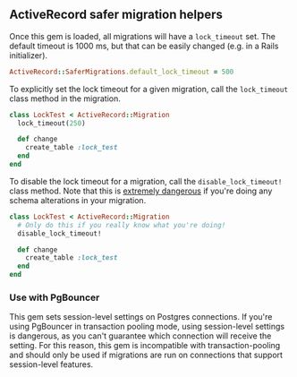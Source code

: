 ## ActiveRecord safer migration helpers

Once this gem is loaded, all migrations will have a `lock_timeout` set. The
default timeout is 1000 ms, but that can be easily changed (e.g. in a Rails
initializer).

```ruby
ActiveRecord::SaferMigrations.default_lock_timeout = 500
```

To explicitly set the lock timeout for a given migration, call the
`lock_timeout` class method in the migration.

```ruby
class LockTest < ActiveRecord::Migration
  lock_timeout(250)

  def change
    create_table :lock_test
  end
end
```

To disable the lock timeout for a migration, call the `disable_lock_timeout!`
class method. Note that this is [extremely dangerous][blog-post] if you're
doing any schema alterations in your migration.

```ruby
class LockTest < ActiveRecord::Migration
  # Only do this if you really know what you're doing!
  disable_lock_timeout!

  def change
    create_table :lock_test
  end
end
```

### Use with PgBouncer

This gem sets session-level settings on Postgres connections. If you're using
PgBouncer in transaction pooling mode, using session-level settings is
dangerous, as you can't guarantee which connection will receive the setting.
For this reason, this gem is incompatible with transaction-pooling and should
only be used if migrations are run on connections that support session-level
features.

[blog-post]: https://gocardless.com/blog/zero-downtime-postgres-migrations-the-hard-parts/
